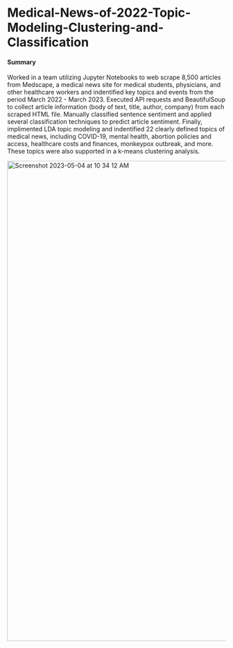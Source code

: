 # Medical-News-of-2022-Topic-Modeling-Clustering-and-Classification

#### Summary
Worked in a team utilizing Jupyter Notebooks to web scrape 8,500 articles from Medscape, a medical news site for medical students, physicians, and other healthcare workers and indentified key topics and events from the period March 2022 - March 2023. Executed API requests and BeautifulSoup to collect article information (body of text, title, author, company) from each scraped HTML file. Manually classified sentence sentiment and applied several classification techniques to predict article sentiment. Finally, implimented LDA topic modeling and indentified 22 clearly defined topics of medical news, including COVID-19, mental health, abortion policies and access, healthcare costs and finances, monkeypox outbreak, and more. These topics were also supported in a k-means clustering analysis. 

<img width="1105" alt="Screenshot 2023-05-04 at 10 34 12 AM" src="https://user-images.githubusercontent.com/116750192/236256859-80f07d18-ea0d-44e7-bc88-929272ddcac9.png">
